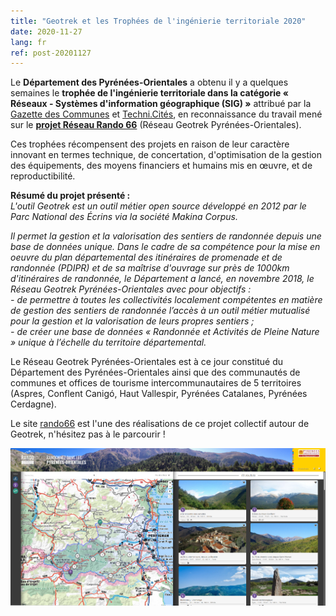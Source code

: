 ```yaml
---
title: "Geotrek et les Trophées de l'ingénierie territoriale 2020"
date: 2020-11-27
lang: fr
ref: post-20201127
---
```

Le **Département des Pyrénées-Orientales** a obtenu il y a quelques semaines le **trophée de l'ingénierie territoriale
dans la catégorie « Réseaux - Systèmes d'information géographique (SIG) »** attribué par la [Gazette des Communes](https://www.lagazettedescommunes.com/)
et [Techni.Cités](https://www.lagazettedescommunes.com/rubriques/club-technicites/),
en reconnaissance du travail mené sur le [**projet Réseau Rando 66**](https://rando66.fr/) (Réseau Geotrek Pyrénées-Orientales).

Ces trophées récompensent des projets en raison de leur caractère innovant en termes technique, de concertation,
d'optimisation de la gestion des équipements, des moyens financiers et humains mis en œuvre, et de reproductibilité. 

**Résumé du projet présenté :**  
*L'outil Geotrek est un outil métier open source développé en 2012 par le Parc National des Écrins via la société Makina Corpus.*

*Il permet la gestion et la valorisation des sentiers de randonnée depuis une base de données unique.*
*Dans le cadre de sa compétence pour la mise en oeuvre du plan départemental des itinéraires de promenade et de randonnée (PDIPR)*
*et de sa maîtrise d'ouvrage sur près de 1000km d'itinéraires de randonnée, le Département a lancé, en novembre 2018,*
*le Réseau Geotrek Pyrénées-Orientales avec pour objectifs :*  
*- de permettre à toutes les collectivités localement compétentes en matière de gestion des sentiers de randonnée*
*l’accès à un outil métier mutualisé pour la gestion et la valorisation de leurs propres sentiers ;*  
*- de créer une base de données « Randonnée et Activités de Pleine Nature » unique à l’échelle du territoire départemental.*  

Le Réseau Geotrek Pyrénées-Orientales est à ce jour constitué du Département des Pyrénées-Orientales ainsi que des communautés de communes
et offices de tourisme intercommunautaires de 5 territoires (Aspres, Conflent Canigó, Haut Vallespir, Pyrénées Catalanes, Pyrénées Cerdagne).  

Le site [rando66](https://rando66.fr) est l'une des réalisations de ce projet collectif autour de Geotrek, n'hésitez pas à le parcourir !  

[![Réseau Geotrek Pyrénées-Orientales](/assets/img/2020/20201127_CD66_Geotrek.png)](https://https://rando66.fr/)
